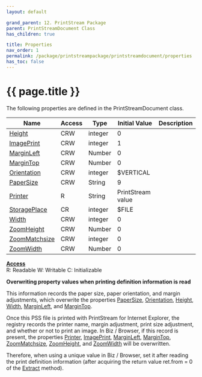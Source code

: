 ```yaml
---
layout: default

grand_parent: 12. PrintStream Package
parent: PrintStreamDocument Class
has_children: true

title: Properties
nav_order: 1
permalink: /package/printstreampackage/printstreamdocument/properties
has_toc: false
---
```

# {{ page.title }}

The following properties are defined in the PrintStreamDocument class.

|Name       | Access | Type   | Initial Value | Description |
|----------	|--------|--------|-------------|------|
|[Height](/package/printstreampackage/printstreamdocument/properties/height) | CRW | integer | 0 | |
|[ImagePrint](/package/printstreampackage/printstreamdocument/properties/imageprint) | CRW | integer | 1 | |
|[MarginLeft](/package/printstreampackage/printstreamdocument/properties/marginleft) | CRW | Number | 0 | |
|[MarginTop](/package/printstreampackage/printstreamdocument/properties/margintop) | CRW | Number | 0 | |
|[Orientation](/package/printstreampackage/printstreamdocument/properties/orientation) | CRW | integer | $VERTICAL | |
|[PaperSize](/package/printstreampackage/printstreamdocument/properties/papersize) | CRW | String | 9 | |
|[Printer](/package/printstreampackage/printstreamdocument/properties/printer) | R | String | PrintStream value | |
|[StoragePlace](/package/printstreampackage/printstreamdocument/properties/storageplace) | CR | integer | $FILE | |
|[Width](/package/printstreampackage/printstreamdocument/properties/width) | CRW | integer | 0 | |
|[ZoomHeight](/package/printstreampackage/printstreamdocument/properties/zoomheight) | CRW | Number | 0 | |
|[ZoomMatchsize](/package/printstreampackage/printstreamdocument/properties/zoommatchsize) | CRW | integer | 0 | |
|[ZoomWidth](/package/printstreampackage/printstreamdocument/properties/zoomwidth) | CRW | Number | 0 | |

<u><b>Access</b></u><br>
R: Readable
W: Writable
C: Initializable

**Overwriting property values ​​when printing definition information is read**

This information records the paper size, paper orientation, and margin adjustments, which overwrite the properties [PaperSize](/package/printstreampackage/printstreamdocument/properties/papersize), [Orientation](/package/printstreampackage/printstreamdocument/properties/orientation), [Height](/package/printstreampackage/printstreamdocument/properties/height), [Width](/package/printstreampackage/printstreamdocument/properties/width), [MarginLeft](/package/printstreampackage/printstreamdocument/properties/marginleft), and [MarginTop](/package/printstreampackage/printstreamdocument/properties/margintop).

Once this PSS file is printed with PrintStream for Internet Explorer, the registry records the printer name, margin adjustment, print size adjustment, and whether or not to print an image. In Biz / Browser, if this record is present, the properties [Printer](/package/printstreampackage/printstreamdocument/properties/printer), [ImagePrint](/package/printstreampackage/printstreamdocument/properties/imageprint), [MarginLeft](/package/printstreampackage/printstreamdocument/properties/marginleft), [MarginTop](/package/printstreampackage/printstreamdocument/properties/margintop), [ZoomMatchsize](/package/printstreampackage/printstreamdocument/properties/zoommatchsize), [ZoomHeight](/package/printstreampackage/printstreamdocument/properties/zoomheight), and [ZoomWidth](/package/printstreampackage/printstreamdocument/properties/zoomwidth) will be overwritten.

Therefore, when using a unique value in Biz / Browser, set it after reading the print definition information (after acquiring the return value ret.from = 0 of the [Extract](/package/printstreampackage/printstreamdocument/methods/extract) method).